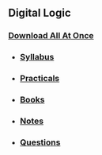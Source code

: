## Digital Logic

### [Download All At Once](https://samriddhicollegeedunp-my.sharepoint.com/:f:/g/personal/wilsonshrestha_samriddhicollege_edu_np/EvD-g3u33bVJt4dRBl96K6gBlTSgppmn6axRbffIgZL59Q?e=65CNhY)

- ### [Syllabus](https://samriddhicollegeedunp-my.sharepoint.com/:f:/g/personal/wilsonshrestha_samriddhicollege_edu_np/EgVxLTCa8y1Oh2t2lqN6iVUBecja1MorSZRysf_uBBYe9w?e=DRzsba)

- ### [Practicals](https://samriddhicollegeedunp-my.sharepoint.com/:f:/g/personal/wilsonshrestha_samriddhicollege_edu_np/EpIYmcEqMKdNvGziHu4vv0wBtKURD9yKbO3ibH3gERcvQQ?e=kyL1rL)

- ### [Books](https://samriddhicollegeedunp-my.sharepoint.com/:f:/g/personal/wilsonshrestha_samriddhicollege_edu_np/EsXY37e_luBAt3PKqUlI3KkBk0yYlTmLUQ2_V7cfVev2Tg?e=turZzh)
 
- ### [Notes](https://samriddhicollegeedunp-my.sharepoint.com/:f:/g/personal/wilsonshrestha_samriddhicollege_edu_np/EoYrcLzX7rFPm2EXHHnx4IUB1GIldW9GAupzYwio1jRczQ?e=9fDRfq)

- ### [Questions](https://samriddhicollegeedunp-my.sharepoint.com/:f:/g/personal/wilsonshrestha_samriddhicollege_edu_np/EnEHSWKGDFZEttAA7SXElacB3Djv1CKXYkhlavoTKfBoJQ?e=kWYA58)